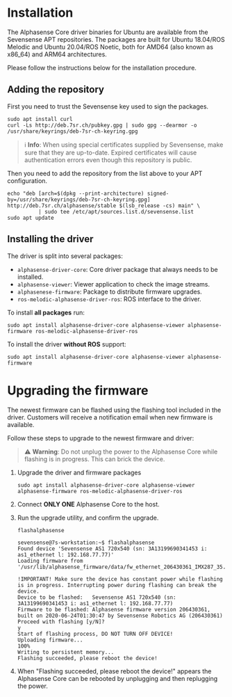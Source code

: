 # Installation

The Alphasense Core driver binaries for Ubuntu are available from the Sevensense APT repositories.
The packages are built for Ubuntu 18.04/ROS Melodic and Ubuntu 20.04/ROS Noetic, both for AMD64 (also known as x86_64) and ARM64 architectures.

Please follow the instructions below for the installation procedure.


## Adding the repository

First you need to trust the Sevensense key used to sign the packages.

```console
sudo apt install curl
curl -Ls http://deb.7sr.ch/pubkey.gpg | sudo gpg --dearmor -o /usr/share/keyrings/deb-7sr-ch-keyring.gpg
```


> :information_source: **Info**: When using special certificates supplied by Sevensense, make sure that they are up-to-date. Expired certificates will cause authentication errors even though this repository is public.

Then you need to add the repository from the list above to your APT configuration.

```console
echo "deb [arch=$(dpkg --print-architecture) signed-by=/usr/share/keyrings/deb-7sr-ch-keyring.gpg] http://deb.7sr.ch/alphasense/stable $(lsb_release -cs) main" \
          | sudo tee /etc/apt/sources.list.d/sevensense.list
sudo apt update
```

## Installing the driver

The driver is split into several packages:

* `alphasense-driver-core`: Core driver package that always needs to be installed.
* `alphasense-viewer`: Viewer application to check the image streams.
* `alphasenese-firmware`: Package to distribute firmware upgrades.
* `ros-melodic-alphasense-driver-ros`: ROS interface to the driver.

To install **all packages** run:

```console
sudo apt install alphasense-driver-core alphasense-viewer alphasense-firmware ros-melodic-alphasense-driver-ros
```

To install the driver **without ROS** support:

```console
sudo apt install alphasense-driver-core alphasense-viewer alphasense-firmware
```

# Upgrading the firmware

The newest firmware can be flashed using the flashing tool included in the driver. Customers will receive a notification email when new firmware is available.

Follow these steps to upgrade to the newest firmware and driver:

> :warning: **Warning**: Do not unplug the power to the Alphasense Core while flashing is in progress. This can brick the device.

1. Upgrade the driver and firmware packages
   ```console
   sudo apt install alphasense-driver-core alphasense-viewer alphasense-firmware ros-melodic-alphasense-driver-ros
   ```
2. Connect **ONLY ONE** Alphasense Core to the host.
3. Run the upgrade utility, and confirm the upgrade.
   
   ```console
   flashalphasense
   ```
   
   ```console
   sevensense@7s-workstation:~$ flashalphasense
   Found device 'Sevensense AS1 720x540 (sn: 3A13199690341453 i: as1_ethernet l: 192.168.77.77)'
   Loading firmware from '/usr/lib/alphasense_firmware/data/fw_ethernet_206430361_IMX287_35.mcs.asf'.
   
   !IMPORTANT! Make sure the device has constant power while flashing is in progress. Interrupting power during flashing can break the device.
   Device to be flashed:   Sevensense AS1 720x540 (sn: 3A13199690341453 i: as1_ethernet l: 192.168.77.77)
   Firmware to be flashed: Alphasense firmware version 206430361, built on 2020-06-24T01:30:47 by Sevensense Robotics AG (206430361)
   Proceed with flashing [y/N]?
   y
   Start of flashing process, DO NOT TURN OFF DEVICE!
   Uploading firmware...
   100%            
   Writing to persistent memory...
   Flashing succeeded, please reboot the device!
   ```
4. When "Flashing succeeded, please reboot the device!" appears the Alphasense 
   Core can be rebooted by unplugging and then replugging the power.

